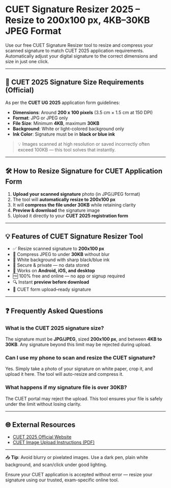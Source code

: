 # CUET Signature Resizer 2025 – Resize to 200x100 px, 4KB–30KB JPEG Format

Use our free CUET Signature Resizer tool to resize and compress your scanned signature to match CUET 2025 application requirements. Automatically adjust your digital signature to the correct dimensions and size in just one click.

---

## 📏 CUET 2025 Signature Size Requirements (Official)

As per the **CUET UG 2025** application form guidelines:

- **Dimensions**: Around **200 x 100 pixels** (3.5 cm × 1.5 cm at 150 DPI)
- **Format**: JPG or JPEG only
- **File Size**: Minimum **4KB**, maximum **30KB**
- **Background**: White or light-colored background only
- **Ink Color**: Signature must be in **black or blue ink**

> 💡 Images scanned at high resolution or saved incorrectly often exceed 100KB — this tool solves that instantly.

---

## 🛠️ How to Resize Signature for CUET Application Form

1. **Upload your scanned signature** photo (in JPG/JPEG format)
2. The tool will **automatically resize to 200x100 px**
3. It will **compress the file under 30KB** while retaining clarity
4. **Preview & download** the signature image
5. Upload it directly to your **CUET 2025 registration form**

---

## 💡 Features of CUET Signature Resizer Tool

- ✅ Resize scanned signature to **200x100 px**
- 🧠 Compress JPEG to under **30KB** without blur
- 🧼 White background with sharp black/blue ink
- 🔐 Secure & private — no data stored
- 📱 Works on **Android, iOS, and desktop**
- 🆓 100% free and online — no app or signup required
- 🔍 Instant **preview before download**
- 🔗 CUET form upload–ready signature

---

## ❓ Frequently Asked Questions

### What is the CUET 2025 signature size?

The signature must be **JPG/JPEG**, sized **200x100 px**, and between **4KB to 30KB**. Any signature beyond this limit may be rejected during upload.

### Can I use my phone to scan and resize the CUET signature?

Yes. Simply take a photo of your signature on white paper, crop it, and upload it here. The tool will auto-resize and compress it.

### What happens if my signature file is over 30KB?

The CUET portal may reject the upload. This tool ensures your file is safely under the limit without losing clarity.

---

## 🌐 External Resources

- [CUET 2025 Official Website](https://cuet.samarth.ac.in/)
- [CUET Image Upload Instructions (PDF)](https://cuet.samarth.ac.in/index.php/app/form-fill-guidelines)

---

📥 **Tip**: Avoid blurry or pixelated images. Use a dark pen, plain white background, and scan/click under good lighting.

Ensure your CUET application is accepted without error — resize your signature using our trusted, exam-specific online tool.
